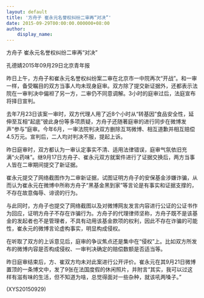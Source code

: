 ```yaml
---
layout: default
title: '方舟子 崔永元名誉权纠纷二审再“对决”'
date: 2015-09-29T00:00:00.000000+08:00
author:
    display_name: 
---
```


方舟子 崔永元名誉权纠纷二审再“对决”

孔德婧2015年09月29日北京青年报

昨日上午，方舟子和崔永元名誉权纠纷案二审在北京市一中院再次“开战”。和一审一样，备受瞩目的双方当事人均未现身庭审。双方除了提交新证据外，还都表示法院在一审判决中偏袒了另一方，二审仍不同意调解。3小时的庭审过后，法庭宣布将择日宣判。

去年7月23日该案一审时，双方代理人用了近8个小时从“转基因”食品安全性，延伸至互相“起底”彼此身份等多项质疑，方舟子还随著庭审的进行同步在微博发声“参与”庭审。今年6月，一审法院判决双方删除互骂微博、相互道歉并相互赔偿4.5万元。宣判后，二人均对判决不服，提起上诉。

昨日庭审时，双方都认为一审认定事实不清、适用法律错误，庭审气氛依旧充满“火药味”。继9月17日方舟子、崔永元双方就案件进行了证据交换后，两方当事人皆在二审期间提交了新证据。

崔永元提交了网络截图作为二审新证据，试图证明方舟子的安保基金涉嫌诈骗，从而认为崔永元在微博中所称方舟子“黑基金黑到家”等言论是有事实和证据支撑的，不存在故意侮辱、诽谤的行为。

与此同时，方舟子也提交了网络截图以及对微博网友发言内容进行公证的公证书作为回应，证明方舟子不存在诈骗行为。方舟子的代理律师坚称，方舟子既不是该基金的发起者也不是管理者，不具有动用该基金款项的权利，因此不存在诈骗的可能性，崔永元的微博言论虚构事实，明显构成侵权。

在听取了双方的上诉意见后，庭审的争议焦点还是集中在“侵权”上。比如双方所发布的微博内容是否构成侵权、一审判决确定的赔偿数额是否适当等。

昨日庭审结束后，方、崔双方均未对此案进行公开评价。崔永元在其9月21日微博置顶的一条博文中，发了9张在法国度假的休闲照片，并附言“其实，我可以过这样有滋有味的生活，但不知道为啥，总觉得面对一些杂种，就该吼两嗓子。”

(XYS20150929)

